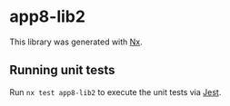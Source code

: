 # app8-lib2

This library was generated with [Nx](https://nx.dev).

## Running unit tests

Run `nx test app8-lib2` to execute the unit tests via [Jest](https://jestjs.io).
